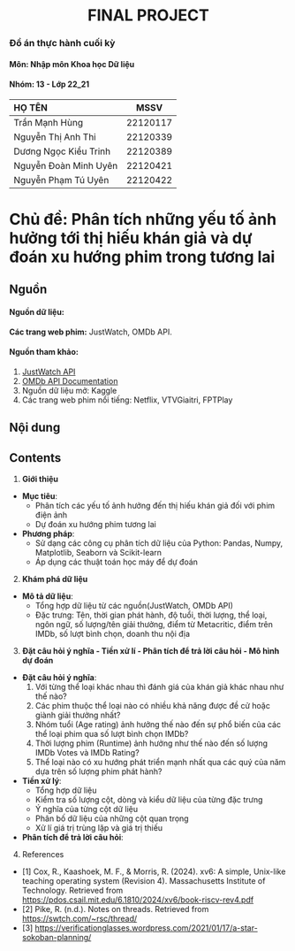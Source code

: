 # <center>FINAL PROJECT<center>

### Đồ án thực hành cuối kỳ 
#### Môn: Nhập môn Khoa học Dữ liệu
#### Nhóm: 13 - Lớp 22_21
| HỌ TÊN                | MSSV      |
|:------------------    |:--------: |
| Trần Mạnh Hùng  | 22120117|
| Nguyễn Thị Anh Thi| 22120339  |
| Dương Ngọc Kiều Trinh  | 22120389  |
| Nguyễn Đoàn Minh Uyên  | 22120421  |
| Nguyễn Phạm Tú Uyên  | 22120422  |

# Chủ đề: Phân tích những yếu tố ảnh hưởng tới thị hiếu khán giả và dự đoán xu hướng phim trong tương lai

## Nguồn
#### Nguồn dữ liệu: 
**Các trang web phim:** JustWatch, OMDb API.
#### Nguồn tham khảo:
1. [JustWatch API](https://www.justwatch.com/us/api)
2. [OMDb API Documentation](https://www.omdbapi.com/)
3. Nguồn dữ liệu mở: Kaggle
4. Các trang web phim nổi tiếng: Netflix, VTVGiaitri, FPTPlay

## Nội dung
## Contents
1. **Giới thiệu**
- **Mục tiêu**:
  - Phân tích các yếu tố ảnh hưởng đến thị hiếu khán giả đối với phim điện ảnh
  - Dự đoán xu hướng phim tương lai
- **Phương pháp**:
  - Sử dạng các công cụ phân tích dữ liệu của Python: Pandas, Numpy, Matplotlib, Seaborn và Scikit-learn
  - Áp dụng các thuật toán học máy để dự đoán
2. **Khám phá dữ liệu**
- **Mô tả dữ liệu**:
  - Tổng hợp dữ liệu từ các nguồn(JustWatch, OMDb API)
  - Đặc trưng: Tên, thời gian phát hành, độ tuổi, thời lượng, thể loại, ngôn ngữ, số lượng/tên giải thưởng, điểm từ Metacritic, điểm trên IMDb, số lượt bình chọn, doanh thu nội địa
3. **Đặt câu hỏi ý nghĩa - Tiền xử lí - Phân tích để trả lời câu hỏi - Mô hình dự đoán**
- **Đặt câu hỏi ý nghĩa**:
  1. Với từng thể loại khác nhau thì đánh giá của khán giả khác nhau như thế nào? 
  2. Các phim thuộc thể loại nào có nhiều khả năng được đề cử hoặc giành giải thưởng nhất? 
  3. Nhóm tuổi (Age rating) ảnh hưởng thế nào đến sự phổ biến của các thể loại phim qua số lượt bình chọn IMDb? 
  4. Thời lượng phim (Runtime) ảnh hưởng như thế nào đến số lượng IMDb Votes và IMDb Rating? 
  5. Thể loại nào có xu hướng phát triển mạnh nhất qua các quý của năm dựa trên số lượng phim phát hành?
- **Tiền xử lý**:
  - Tổng hợp dữ liệu 
  - Kiểm tra số lượng cột, dòng và kiểu dữ liệu của từng đặc trưng 
  - Ý nghĩa của từng cột dữ liệu 
  - Phân bố dữ liệu của những cột quan trọng 
  - Xử lí giá trị trùng lặp và giá trị thiếu
- **Phân tích để trả lời câu hỏi**:
  
  
4. References
- [1] Cox, R., Kaashoek, M. F., & Morris, R. (2024). xv6: A simple, Unix-like teaching operating system (Revision 4). Massachusetts Institute of Technology. Retrieved from https://pdos.csail.mit.edu/6.1810/2024/xv6/book-riscv-rev4.pdf 
- [2] Pike, R. (n.d.). Notes on threads. Retrieved from https://swtch.com/~rsc/thread/ 
- [3] https://verificationglasses.wordpress.com/2021/01/17/a-star-sokoban-planning/ 
